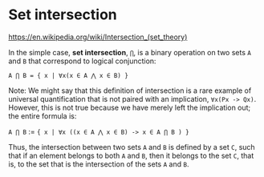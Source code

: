 # Set intersection

https://en.wikipedia.org/wiki/Intersection_(set_theory)

In the simple case, **set intersection**, `⋂`, is a binary operation on two sets `A` and `B` that correspond to logical conjunction:

`A ⋂ B = { x | ∀x(x ∈ A ⋀ x ∈ B) }`

Note: We might say that this definition of intersection is a rare example of universal quantification that is not paired with an implication, `∀x(Px -> Qx)`. However, this is not true because we have merely left the implication out; the entire formula is:

`A ⋂ B` := `{ x | ∀x ((x ∈ A ⋀ x ∈ B) -> x ∈ A ⋂ B ) }`

Thus, the intersection between two sets `A` and `B` is defined by a set `C`, such that if an element belongs to both `A` and `B`, then it belongs to the set `C`, that is, to the set that is the intersection of the sets `A` and `B`.
